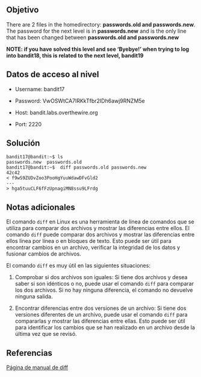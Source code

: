 ## Objetivo
There are 2 files in the homedirectory: **passwords.old and passwords.new**. The password for the next level is in **passwords.new** and is the only line that has been changed between **passwords.old and passwords.new**


**NOTE: if you have solved this level and see ‘Byebye!’ when trying to log into bandit18, this is related to the next level, bandit19**

## Datos de acceso al nivel
-   Username: bandit17

-   Password: VwOSWtCA7lRKkTfbr2IDh6awj9RNZM5e

-   Host: bandit.labs.overthewire.org

-   Port: 2220

## Solución
```bash()
bandit17@bandit:~$ ls
passwords.new  passwords.old
bandit17@bandit:~$  diff passwords.old passwords.new
42c42
< f9wS9ZUDvZoo3PooHgYuuWdawDFvGld2
---
> hga5tuuCLF6fFzUpnagiMN8ssu9LFrdg

```

## Notas adicionales
El comando `diff` en Linux es una herramienta de línea de comandos que se utiliza para comparar dos archivos y mostrar las diferencias entre ellos. El comando `diff` puede comparar dos archivos y mostrar las diferencias entre ellos línea por línea o en bloques de texto. Esto puede ser útil para encontrar cambios en un archivo, verificar la integridad de los datos y fusionar cambios de archivos.


El comando `diff` es muy útil en las siguientes situaciones:


1.  Comprobar si dos archivos son iguales: Si tiene dos archivos y desea saber si son idénticos o no, puede usar el comando `diff` para comparar los dos archivos. Si no hay ninguna diferencia, el comando no devuelve ninguna salida.


2.  Encontrar diferencias entre dos versiones de un archivo: Si tiene dos versiones diferentes de un archivo, puede usar el comando `diff` para compararlas y mostrar las diferencias entre ellas. Esto puede ser útil para identificar los cambios que se han realizado en un archivo desde la última vez que se revisó.

## Referencias 
[Página de manual de diff](https://linux.die.net/man/1/diff)